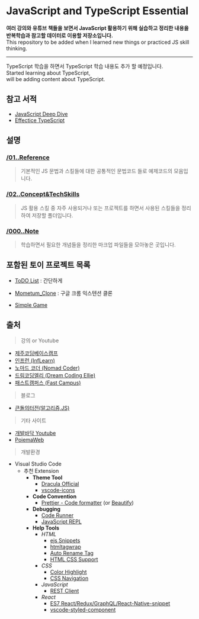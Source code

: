 ﻿# JavaScript and TypeScript Essential

**여러 강의와 유튜브 책들을 보면서 JavaScript 활용하기 위해 실습하고 정리한 내용을 반복학습과 참고할 데이터로 이용할 저장소입니다.**  
This repository to be added when I learned new things or practiced JS skill thinking.

---

TypeScript 학습을 하면서 TypeScript 학습 내용도 추가 할 예정입니다.  
Started learning about TypeScript,  
will be adding content about TypeScript.

## 참고 서적

- [JavaScript Deep Dive](http://www.kyobobook.co.kr/product/detailViewKor.laf?ejkGb=KOR&mallGb=KOR&barcode=9791158392239&orderClick=LEa&Kc=)
- [Effectice TypeScript](http://www.kyobobook.co.kr/product/detailViewKor.laf?ejkGb=KOR&mallGb=KOR&barcode=9788966263134&orderClick=LEa&Kc=)

## 설명

### [/01..Reference](01..Reference)

> 기본적인 JS 문법과 스킬들에 대한 공통적인 문법코드 들로 예제코드의 모음입니다.

### [/02..Concept&TechSkills](02..Concept&TechSkills)

> JS 활용 스킬 중 자주 사용되거나 또는 프로젝트를 하면서 사용된 스킬들을 정리하여 저장할 폴더입니다.

### [/000..Note](00..Note)

> 학습하면서 필요한 개념들을 정리한 마크업 파일들을 모아놓은 곳입니다.

## 포함된 토이 프로젝트 목록

- [ToDO List](03..Practical_things/01..Todo_list)
  : 간단하게
- [Mometum_Clone](03..Practical_things/01..Mometum_Clone)
  : 구글 크롬 익스텐션 클론

- [Simple Game](03..Practical_things/02..SimpleGame/)

## 출처

> 강의 or Youtube

- [제주코딩베이스캠프](http://www.paullab.co.kr/index.html)
- [인프런 (InfLearn)](https://www.inflearn.com/)
- [노마드 코더 (Nomad Coder)](https://nomadcoders.co/)
- [드림코딩엘리 (Dream Coding Ellie)](https://academy.dream-coding.com/)
- [패스트캠퍼스 (Fast Campus)](https://fastcampus.co.kr/)

> 블로그

- [큰돌의터전(알고리즘,JS)](https://blog.naver.com/jhc9639)

> 기타 사이트

- [개발바닥 Youtube](https://www.youtube.com/channel/UCSEOUzkGNCT_29EU_vnBYjg)
- [PoiemaWeb](https://poiemaweb.com/)

> 개발환경

- Visual Studio Code
  - 추천 Extension
    - **Theme Tool**
      - [Dracula Official](https://marketplace.visualstudio.com/items?itemName=dracula-theme.theme-dracula)
      - [vscode-icons](https://marketplace.visualstudio.com/items?itemName=vscode-icons-team.vscode-icons)
    - **Code Convention**
      - [Prettier - Code formatter](https://marketplace.visualstudio.com/items?itemName=esbenp.prettier-vscode) (or [Beautify](https://marketplace.visualstudio.com/items?itemName=esbenp.prettier-vscode))
    - **Debugging**
      - [Code Runner](https://marketplace.visualstudio.com/items?itemName=formulahendry.code-runner)
      - [JavaScript REPL](https://marketplace.visualstudio.com/items?itemName=achil.vscode-javascript-repl)
    - **Help Tools**
      - _HTML_
        - [ejs Snippets](https://marketplace.visualstudio.com/items?itemName=TaodongWu.ejs-snippets)
        - [htmltagwrap](https://marketplace.visualstudio.com/items?itemName=bradgashler.htmltagwrap)
        - [Auto Rename Tag](https://marketplace.visualstudio.com/items?itemName=formulahendry.auto-rename-tag)
        - [HTML CSS Support](https://marketplace.visualstudio.com/items?itemName=ecmel.vscode-html-css)
      - _CSS_
        - [Color Highlight](https://marketplace.visualstudio.com/items?itemName=naumovs.color-highlight)
        - [CSS Navigation](https://marketplace.visualstudio.com/items?itemName=pucelle.vscode-css-navigation)
      - _JavaScript_
        - [REST Client](https://marketplace.visualstudio.com/items?itemName=humao.rest-client)
      - _React_
        - [ES7 React/Redux/GraphQL/React-Native-snippet](https://marketplace.visualstudio.com/items?itemName=dsznajder.es7-react-js-snippets)
        - [vscode-styled-component](https://marketplace.visualstudio.com/items?itemName=styled-components.vscode-styled-components)

